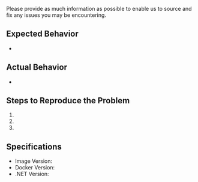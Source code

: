 Please provide as much information as possible to enable us to source and fix any issues you may be encountering.

## Expected Behavior
-

## Actual Behavior
-

## Steps to Reproduce the Problem
  1.
  1.
  1.

## Specifications
  - Image Version:
  - Docker Version:
  - .NET Version:
